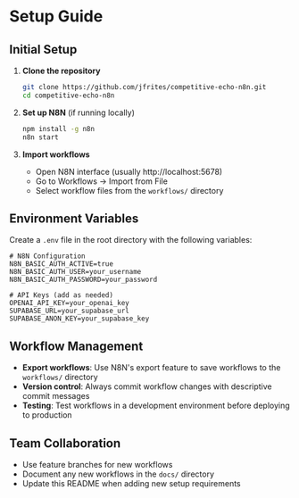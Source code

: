 # Setup Guide

## Initial Setup

1. **Clone the repository**

   ```bash
   git clone https://github.com/jfrites/competitive-echo-n8n.git
   cd competitive-echo-n8n
   ```

2. **Set up N8N** (if running locally)

   ```bash
   npm install -g n8n
   n8n start
   ```

3. **Import workflows**
   - Open N8N interface (usually http://localhost:5678)
   - Go to Workflows → Import from File
   - Select workflow files from the `workflows/` directory

## Environment Variables

Create a `.env` file in the root directory with the following variables:

```env
# N8N Configuration
N8N_BASIC_AUTH_ACTIVE=true
N8N_BASIC_AUTH_USER=your_username
N8N_BASIC_AUTH_PASSWORD=your_password

# API Keys (add as needed)
OPENAI_API_KEY=your_openai_key
SUPABASE_URL=your_supabase_url
SUPABASE_ANON_KEY=your_supabase_key
```

## Workflow Management

- **Export workflows**: Use N8N's export feature to save workflows to the `workflows/` directory
- **Version control**: Always commit workflow changes with descriptive commit messages
- **Testing**: Test workflows in a development environment before deploying to production

## Team Collaboration

- Use feature branches for new workflows
- Document any new workflows in the `docs/` directory
- Update this README when adding new setup requirements
